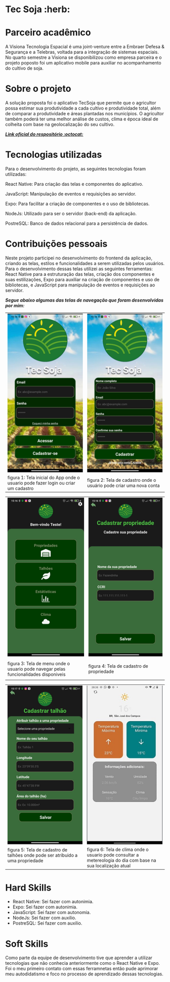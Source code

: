 <h1>Tec Soja :herb:</h1>


# Parceiro acadêmico 
A Visiona Tecnologia Espacial é uma joint-venture entre a Embraer Defesa & Segurança e a Telebras, voltada para a integração de sistemas espaciais. No quarto semestre a Visiona se disponibilizou como empresa parceira e o projeto poposto foi um aplicativo mobile para auxiliar no acompanhamento do cultivo de soja.

# Sobre o projeto
A solução proposta foi o aplicativo TecSoja que permite que o agricultor possa estimar sua produtividade a cada cultivo e produtividade total, além de comparar a produtividade e áreas plantadas nos municípios. O agricultor também poderá ter uma melhor análise de custos, clima e época ideal de colheita com base na geolocalização do seu cultivo.

***[Link oficial do respositório :octocat:](https://github.com/ThomasPalma1/FatecAPI-04)***

# Tecnologias utilizadas

Para o desenvolvimento do projeto, as seguintes tecnologias foram utilizadas:

React Native: Para criação das telas e componentes do aplicativo.

JavaScript: Manipulação de eventos e requisições ao servidor.

Expo: Para facilitar a criação de componentes e o uso de bibliotecas.

NodeJs: Utilizado para ser o servidor (back-end) da aplicação.

PostreSQL: Banco de dados relacional para a persistência de dados.
  
# Contribuições pessoais
  
Neste projeto participei no desenvolvimento do frontend da aplicação, criando as telas, estilos e funcionalidades a serem utilizadas pelos usuários. Para o desenvolvimento dessas telas utilizei as seguintes ferramentas: React Native para a estruturação das telas, criação dos componentes e suas estilizações, Expo para auxiliar na criação de componentes e uso de bibliotecas, e JavaScript para manipulação de eventos e requisições ao servidor.

***Segue abaixo algumas das telas de navegação que foram desenvolvidas por mim:***

<div align="center">
<table>
  <tr>
    <td align="center"><img src="https://github.com/JulianeFreitass/PortfolioTG/blob/main/imgs/2.jpeg" height=500 width=250/></td>
    <td align="center"><img src="https://github.com/JulianeFreitass/PortfolioTG/blob/main/imgs/3.jpeg" height=500 width=250/></td>      
  </tr>
    <tr>
    <td width=300>figura 1: Tela inicial do App onde o usuario pode fazer login ou criar um cadastro</td>
     <td width=300>figura 2: Tela de cadastro onde o usuário pode criar uma nova conta</td>
  </tr>
</table>

<table>
  <tr>
    <td width=300><img src="https://github.com/JulianeFreitass/PortfolioTG/blob/main/imgs/6.jpeg" height=500 width=250/></td>
    <td width=300><img src="https://github.com/JulianeFreitass/PortfolioTG/blob/main/imgs/4.jpeg" height=500 width=250/></td>      
  </tr>
   <tr>
     <td>figura 3: Tela de menu onde o usuario pode navegar pelas funcionalidades disponiveis</td>
     <td><p>figura 4: Tela de cadastro de propriedade</td>
  </tr>
</table>

<table>
  <tr>
    <td width=300><img src="https://github.com/JulianeFreitass/PortfolioTG/blob/main/imgs/5.jpeg" height=500 width=250/></td>
    <td width=300><img src="https://github.com/JulianeFreitass/PortfolioTG/blob/main/imgs/1.jpg" height=500 width=250/></td>      
  </tr>
   <tr>
     <td>figura 5: Tela de cadastro de talhões onde pode ser atribuido a uma propriedade</p></td>
     <td>figura 6: Tela de clima onde o usuario pode consultar a metereologia do dia com base na sua localização atual</td>
  </tr>
</table>
</div>
 

# Hard Skills
  
- React Native: Sei fazer com autonimia.
- Expo: Sei fazer com autonimia.
- JavaScript: Sei fazer com autonomia.
- NodeJs: Sei fazer com auxilio.
- PostreSQL: Sei fazer com auxilio.


# Soft Skills
 
Como parte da equipe de desenvolvimento tive que aprender a utilizar tecnologias que não conhecia anteriormente como o React Native e Expo. Foi o meu primeiro contato com essas ferramnetas então pude aprimorar meu autodidatismo e foco no processo de aprendizado dessas tecnologias.
